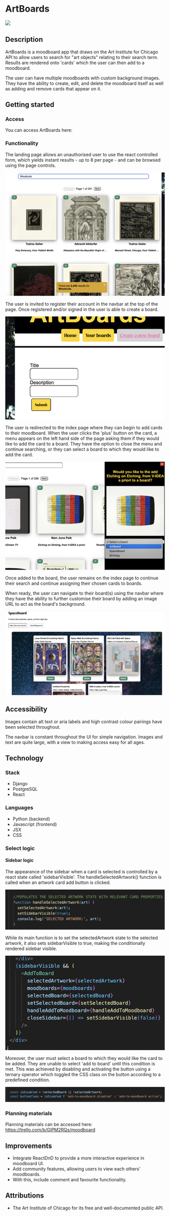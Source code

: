 # ArtBoards

![](/assets/wholepage.png)

## Description

ArtBoards is a moodboard app that draws on the Art Institute for Chicago API to allow users to search for "art objects" relating to their search term. Results are rendered onto 'cards' which the user can then add to a moodboard. 

The user can have multiple moodboards with custom background images. They have the ability to create, edit, and delete the moodboard itself as well as adding and remove cards that appear on it.

## Getting started

### Access

You can access ArtBoards here:

### Functionality


The landing page allows an unauthorised user to use the react controlled form, which yields instant results - up to 8 per page - and can be browsed using the page controls. 

![](/assets/api-results.png)

The user is invited to register their account in the navbar at the top of the page. Once registered and/or signed in the user is able to create a board.

![](/assets/createaboard.png)

The user is redirected to the index page where they can begin to add cards to their moodboard. When the user clicks the 'plus' button on the card, a menu appears on the left hand side of the page asking them if they would like to add the card to a board. They have the option to close the menu and continue searching, or they can select a board to which they would like to add the card.

![](/assets/sidebar.png)

Once added to the board, the user remains on the index page to continue their search and continue assigning their chosen cards to boards.

When ready, the user can navigate to their board(s) using the navbar where they have the ability to further customise their board by adding an image URL to act as the board's background.

![](/assets/spaceboard.png)

## Accessibility

Images contain alt text or aria labels and high contrast colour pairings have been selected throughout.

The navbar is constant throughout the UI for simple navigation. Images and text are quite large, with a view to making access easy for all ages.

## Technology

### Stack
* Django
* PostgreSQL
* React 

### Languages
* Python (backend)
* Javascript (frontend)
* JSX
* CSS

### Select logic 

#### Sidebar logic

The appearance of the sidebar when a card is selected is controlled by a react state called 'sidebarVisible'. The handleSelectedArtwork() function is called when an artwork card add button is clicked. 

![](/assets/handleSelectedArtwork.png)

While its main function is to set the selectedArtwork state to the selected artwork, it also sets sidebarVisible to true, making the conditionally rendered sidebar visible.

![](/assets/sidebarVisible.png)

Moreover, the user must select a board to which they would like the card to be added. They are unable to select 'add to board' until this condition is met. This was achieved by disabling and activating the button using a ternary operator which toggled the CSS class on the button according to a predefined condition.

![](/assets/toggle%20buttonClass.png)

### Planning materials

Planning materials can be accessed here: https://trello.com/b/GlPM2RQs/moodboard

## Improvements

* Integrate ReactDnD to provide a more interactive experience in moodboard UI.
* Add community features, allowing users to view each others' moodboards.
* With this, include comment and favourite functionality. 

## Attributions

* The Art Institute of Chicago for its free and well-documented public API.